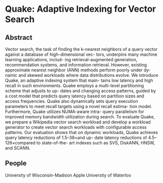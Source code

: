 # Quake: Adaptive Indexing for Vector Search

## Abstract
Vector search, the task of finding the k-nearest neighbors
of a query vector against a database of high-dimensional vec-
tors, underpins many machine learning applications, includ-
ing retrieval-augmented generation, recommendation systems,
and information retrieval. However, existing approximate
nearest neighbor (ANN) methods perform poorly under dy-
namic and skewed workloads where data distributions evolve.
We introduce Quake, an adaptive indexing system that main-
tains low latency and high recall in such environments. Quake
employs a multi-level partitioning scheme that adjusts to up-
dates and changing access patterns, guided by a cost model
that predicts query latency based on partition sizes and access
frequencies. Quake also dynamically sets query execution
parameters to meet recall targets using a novel recall estima-
tion model. Furthermore, Quake utilizes NUMA-aware intra-
query parallelism for improved memory bandwidth utilization
during search. To evaluate Quake, we prepare a Wikipedia
vector search workload and develop a workload generator
to create vector search workloads with configurable access
patterns. Our evaluation shows that on dynamic workloads,
Quake achieves query latency reductions of 1.5–38×and up-
date latency reductions of 4.5–126×compared to state-of-the-
art indexes such as SVS, DiskANN, HNSW, and SCANN.

## People
University of Wisconsin-Madison
Apple
University of Waterloo